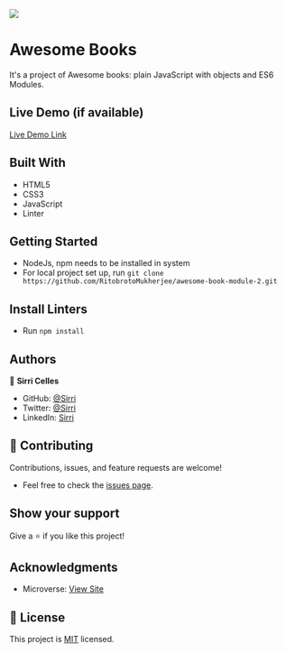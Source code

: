 ![](https://img.shields.io/badge/Microverse-blueviolet)

# Awesome Books
It's a project of Awesome books: plain JavaScript with objects and ES6 Modules.

## Live Demo (if available)

[Live Demo Link]([https://livedemo.com](https://sirricelles.github.io/awesome-books/))

## Built With

- HTML5
- CSS3
- JavaScript
- Linter

## Getting Started

- NodeJs, npm needs to be installed in system
- For local project set up, run ``` git clone https://github.com/RitobrotoMukherjee/awesome-book-module-2.git ```

## Install Linters

- Run ``` npm install ```

## Authors
👤 **Sirri Celles**

- GitHub: [@Sirri](https://github.com/SirriCelles)
- Twitter: [@Sirri](https://twitter.com/SirriCelles?t=fZl0blItFUQDC5vozH47nA&s=09)
- LinkedIn: [Sirri](https://www.linkedin.com/in/sirricelles)

## 🤝 Contributing

Contributions, issues, and feature requests are welcome!

- Feel free to check the [issues page](../../issues/).

## Show your support

Give a ⭐️ if you like this project!

## Acknowledgments

- Microverse: [View Site](https://www.microverse.org/)

## 📝 License

This project is [MIT](https://github.com/git/git-scm.com/blob/main/MIT-LICENSE.txt) licensed.


